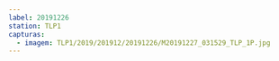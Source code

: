 ```yaml
---
label: 20191226
station: TLP1
capturas:
  - imagem: TLP1/2019/201912/20191226/M20191227_031529_TLP_1P.jpg
---
```

